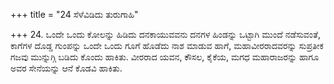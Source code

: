 +++
title = "24 ಸೆಳೆವಿಡಿದು ತುರುಗಾಹಿ"

+++
24. ಒಂದೇ ಒಂದು ಕೋಲನ್ನು ಹಿಡಿದು ದನಕಾಯುವವನು ದನಗಳ ಹಿಂಡನ್ನು ಒಟ್ಟಾಗಿ ಮುಂದೆ ನಡೆಸುವಂತೆ, ಕಾಗೆಗಳ ದೊಡ್ಡ ಗುಂಪನ್ನು ಒಂದೇ ಒಂದು ಗೂಗೆ ಹೊಡೆದು ನಾಶ ಮಾಡುವ ಹಾಗೆ, ಮಹಾವೀರರಾದವರನ್ನು ಸುಪ್ರತೀಕ ಗಜವು ಮುನ್ನುಗ್ಗಿ ಬಡಿದು ಕೊಂದು ಹಾಕಿತು. ವೀರರಾದ ಯವನ, ಕೌಸಲ, ಕೈಕೆಯ, ಮಗಧ ಮಹಾರಾಜರನ್ನು ಹಾಗೂ ಅವರ ಸೇನೆಯನ್ನು  ಆನೆ ಕೊಡವಿ ಹಾಕಿತು.